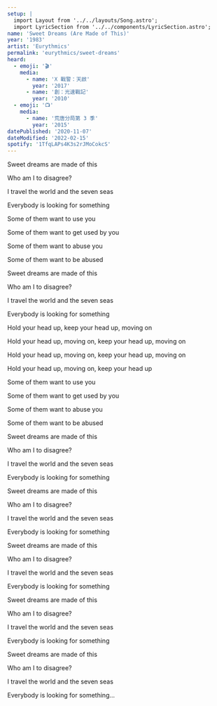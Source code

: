 ```yaml
---
setup: |
  import Layout from '../../layouts/Song.astro';
  import LyricSection from '../../components/LyricSection.astro';
name: 'Sweet Dreams (Are Made of This)'
year: '1983'
artist: 'Eurythmics'
permalink: 'eurythmics/sweet-dreams'
heard:
  - emoji: '🎬'
    media:
      - name: 'X 戰警：天啟'
        year: '2017'
      - name: '創：光速戰記'
        year: '2010'
  - emoji: '📺'
    media:
      - name: '荒唐分局第 3 季'
        year: '2015'
datePublished: '2020-11-07'
dateModified: '2022-02-15'
spotify: '1TfqLAPs4K3s2rJMoCokcS'
---
```


<LyricSection>

Sweet dreams are made of this

Who am I to disagree?

I travel the world and the seven seas

Everybody is looking for something

</LyricSection>

<LyricSection>

Some of them want to use you

Some of them want to get used by you

Some of them want to abuse you

Some of them want to be abused

</LyricSection>

<LyricSection>

Sweet dreams are made of this

Who am I to disagree?

I travel the world and the seven seas

Everybody is looking for something

</LyricSection>

<LyricSection>

Hold your head up, keep your head up, moving on

Hold your head up, moving on, keep your head up, moving on

Hold your head up, moving on, keep your head up, moving on

Hold your head up, moving on, keep your head up

</LyricSection>

<LyricSection>

Some of them want to use you

Some of them want to get used by you

Some of them want to abuse you

Some of them want to be abused

</LyricSection>

<LyricSection>

Sweet dreams are made of this

Who am I to disagree?

I travel the world and the seven seas

Everybody is looking for something

</LyricSection>

<LyricSection>

Sweet dreams are made of this

Who am I to disagree?

I travel the world and the seven seas

Everybody is looking for something

</LyricSection>

<LyricSection>

Sweet dreams are made of this

Who am I to disagree?

I travel the world and the seven seas

Everybody is looking for something

</LyricSection>

<LyricSection>

Sweet dreams are made of this

Who am I to disagree?

I travel the world and the seven seas

Everybody is looking for something

</LyricSection>

<LyricSection>

Sweet dreams are made of this

Who am I to disagree?

I travel the world and the seven seas

Everybody is looking for something...

</LyricSection>
